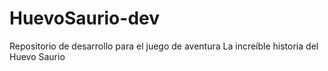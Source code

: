 # HuevoSaurio-dev
Repositorio de desarrollo para el juego de aventura La increíble historia del Huevo Saurio
